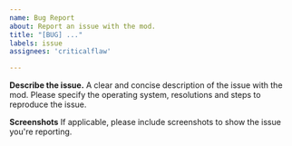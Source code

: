 ```yaml
---
name: Bug Report
about: Report an issue with the mod.
title: "[BUG] ..."
labels: issue
assignees: 'criticalflaw'

---
```


**Describe the issue.**
A clear and concise description of the issue with the mod. Please specify the operating system, resolutions and steps to reproduce the issue.

**Screenshots**
If applicable, please include screenshots to show the issue you're reporting.